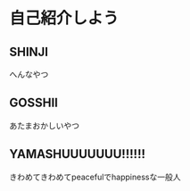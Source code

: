 # 自己紹介しよう

## SHINJI

へんなやつ

## GOSSHII

あたまおかしいやつ

## YAMASHUUUUUUU!!!!!!

きわめてきわめてpeacefulでhappinessな一般人
